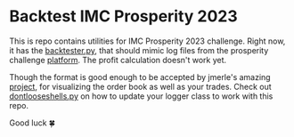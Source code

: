 # Backtest IMC Prosperity 2023

This is repo contains utilities for IMC Prosperity 2023 challenge.
Right now, it has the [backtester.py](./backtester.py), that should mimic log files from
the prosperity challenge [platform](https://prosperity.imc.com/).
The profit calculation doesn't work yet.


Though the format is good enough
to be accepted by jmerle's amazing [project](https://github.com/jmerle/imc-prosperity-visualizer),
for visualizing the order book as well as your trades.
Check out [dontlooseshells.py](./backtester.py) on how to update your logger class to work with this repo.

Good luck 🍀
